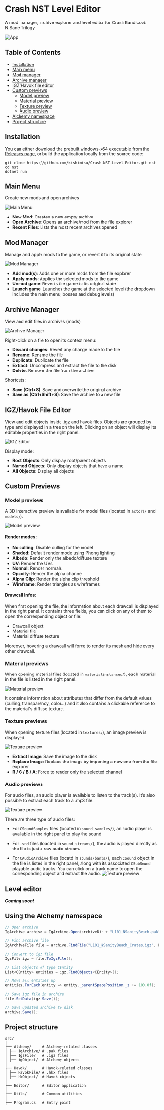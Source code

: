 # Crash NST Level Editor

A mod manager, archive explorer and level editor for Crash Bandicoot: N.Sane Trilogy

![App](assets/readme/app.png)

## Table of Contents

- [Installation](#installation)
- [Main menu](#main-menu)
- [Mod manager](#mod-manager)
- [Archive manager](#archive-manager)
- [IGZ/Havok file editor](#igz-havok-file-editor)
- [Custom previews](#custom-previews)
  - [Model preview](#model-previews)
  - [Material preview](#material-previews)
  - [Texture preview](#texture-previews)
  - [Audio preview](#audio-previews)
- [Alchemy namespace](#using-the-alchemy-namespace)
- [Project structure](#project-structure)

## Installation

You can either download the prebuilt windows-x64 executable from the [Releases page](https://github.com/kishimisu/Crash-NST-Level-Editor/releases), or build the application locally from the source code:

```
git clone https://github.com/kishimisu/Crash-NST-Level-Editor.git nst
cd nst
dotnet run
```

## Main Menu

Create new mods and open archives

![Main Menu](assets/readme/main_menu.png)

- **New Mod**: Creates a new empty archive
- **Open Archive**: Opens an archive/mod from the file explorer
- **Recent Files**: Lists the most recent archives opened

## Mod Manager

Manage and apply mods to the game, or revert it to its original state

![Mod Manager](assets/readme/mod_manager.png)

- **Add mod(s)**: Adds one or more mods from the file explorer
- **Apply mods**: Applies the selected mods to the game
- **Unmod game**: Reverts the game to its original state
- **Launch game**: Launches the game at the selected level (the dropdown includes the main menu, bosses and debug levels)

## Archive Manager

View and edit files in archives (mods)

![Archive Manager](assets/readme/archive.png)

Right-click on a file to open its context menu:
- **Discard changes**: Revert any change made to the file
- **Rename**: Rename the file
- **Duplicate**: Duplicate the file
- **Extract**: Uncompress and extract the file to the disk
- **Delete**: Remove the file from the archive

Shortcuts:
- **Save (Ctrl+S)**: Save and overwrite the original archive
- **Save as (Ctrl+Shift+S)**: Save the archive to a new file

## IGZ/Havok File Editor

View and edit objects inside .igz and havok files. Objects are grouped by type and displayed in a tree on the left. Clicking on an object will display its editable properties in the right panel.

![IGZ Editor](assets/readme/igz.png)

Display mode:
- **Root Objects**: Only display root/parent objects
- **Named Objects**: Only display objects that have a name
- **All Objects**: Display all objects

## Custom Previews

### Model previews

A 3D interactive preview is available for model files (located in `actors/` and `models/`).

![Model preview](assets/readme/model_preview.png)

#### Render modes:
- **No culling**: Disable culling for the model
- **Shaded**: Default render mode using Phong lighting
- **Albedo**: Render only the albedo/diffuse texture
- **UV**: Render the UVs
- **Normal**: Render normals
- **Opacity**: Render the alpha channel
- **Alpha Clip**: Render the alpha clip threshold
- **Wireframe**: Render triangles as wireframes

#### Drawcall Infos:
When first opening the file, the information about each drawcall is displayed in the right panel. It contains three fields, you can click on any of them to open the corresponding object or file:
- Drawcall object
- Material file
- Material diffuse texture

Moreover, hovering a drawcall will force to render its mesh and hide every other drawcall.

### Material previews

When opening material files (located in `materialinstances/`), each material in the file is listed in the right panel. 

![Material preview](assets/readme/material_preview.png)

It contains information about attributes that differ from the default values (culling, transparency, color...) and it also contains a clickable reference to the material's diffuse texture.

### Texture previews

When opening texture files (located in `textures/`), an image preview is displayed.

![Texture preview](assets/readme/texture_preview.png)

- **Extract Image**: Save the image to the disk
- **Replace Image**: Replace the image by importing a new one from the file explorer
- **R / G / B / A**: Force to render only the selected channel

### Audio previews

For audio files, an audio player is available to listen to the track(s). It's also possible to extract each track to a .mp3 file. 

![Texture preview](assets/readme/CSoundSample.png)

There are three type of audio files:

- For `CSoundSamples` files (located in `sound_samples/`), an audio player is available in the right panel to play the sound.
- For `.snd` files (loacted in `sound_streams/`), the audio is played directly as the file is just a raw audio stream.


- For `CAudioArchive` files (locatd in `sounds/banks/`), each `CSound` object in the file is listed in the right panel, along with its associated `CSubSound` playable audio tracks. You can click on a track name to open the corresponding object and extract the audio.
![Texture preview](assets/readme/CAudioArchive.png)

## Level editor

***Coming soon!***

## Using the Alchemy namespace

```csharp
// Open archive
IgArchive archive = IgArchive.Open(archiveDir + "L101_NSanityBeach.pak");

// Find archive file
IgArchiveFile file = archive.FindFile("L101_NSanityBeach_Crates.igz", FileSearchType.NameWithExtension)!;

// Convert to igz file
IgzFile igz = file.ToIgzFile();

// List objects of type CEntity
List<CEntity> entities = igz.FindObjects<CEntity>();

// Move all entities up
entities.ForEach(entity => entity._parentSpacePosition._z += 100.0f);

// Save igz file in archive
file.SetData(igz.Save());

// Save updated archive to disk
archive.Save();

```

## Project structure

```
src/
│
├── Alchemy/     # Alchemy-related classes
│ ├── IgArchive/ # .pak files
│ ├── IgzFile/   # .igz files
│ ├── igObject/  # Alchemy objects
│
├── Havok/       # Havok-related classes
│ ├── HavokFile/ # .hkx files
│ ├── hkObject/  # Havok objects
│
├── Editor/      # Editor application
│
├── Utils/       # Common utilities
│
├── Program.cs   # Entry point
```